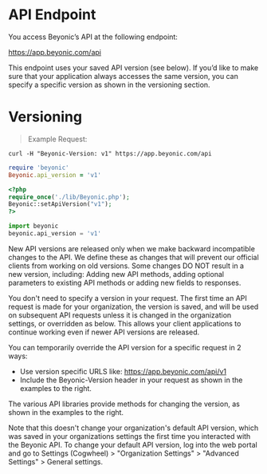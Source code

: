 # API Endpoint

You access Beyonic’s API at the following endpoint:
    <aside class="notice">https://app.beyonic.com/api</aside>

This endpoint uses your saved API version (see below). If you’d like to make sure that your application always accesses the same version, you can specify a specific version as shown in the versioning section.

# Versioning

> Example Request:

```shell
curl -H "Beyonic-Version: v1" https://app.beyonic.com/api
```

```ruby
require 'beyonic'
Beyonic.api_version = 'v1'
```

```php
<?php
require_once('./lib/Beyonic.php');
Beyonic::setApiVersion("v1");
?>
```

```python
import beyonic
beyonic.api_version = 'v1'
```

New API versions are released only when we make backward incompatible changes to the API. We define these as changes that will prevent our official clients from working on old versions. Some changes DO NOT result in a new version, including: Adding new API methods, adding optional parameters to existing API methods or adding new fields to responses.

You don't need to specify a version in your request. The first time an API request is made for your organization, the version is saved, and will be used on subsequent API requests unless it is changed in the organization settings, or overridden as below. This allows your client applications to continue working even if newer API versions are released.

You can temporarily override the API version for a specific request in 2 ways:

* Use version specific URLS like: https://app.beyonic.com/api/v1
* Include the Beyonic-Version header in your request as shown in the examples to the right.

The various API libraries provide methods for changing the version, as shown in the examples to the right.

Note that this doesn't change your organization's default API version, which was saved in your organizations settings the first time you interacted with the Beyonic API. To change your default API version, log into the web portal and go to Settings (Cogwheel) > "Organization Settings" > "Advanced Settings" > General settings.

